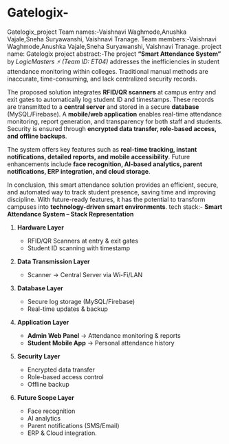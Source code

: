 # Gatelogix-
Gatelogix_project
Team names:-Vaishnavi Waghmode,Anushka Vajale,Sneha Suryawanshi, Vaishnavi Tranage.
Team members:-Vaishnavi Waghmode,Anushka Vajale,Sneha Suryawanshi, Vaishnavi Tranage.
project name: Gatelogix 
project abstract:-The project **“Smart Attendance System”** by *LogicMasters ⚡ (Team ID: ET04)* addresses the inefficiencies in student attendance monitoring within colleges. Traditional manual methods are inaccurate, time-consuming, and lack centralized security records.

The proposed solution integrates **RFID/QR scanners** at campus entry and exit gates to automatically log student ID and timestamps. These records are transmitted to a **central server** and stored in a secure **database** (MySQL/Firebase). A **mobile/web application** enables real-time attendance monitoring, report generation, and transparency for both staff and students. Security is ensured through **encrypted data transfer, role-based access, and offline backups**.

The system offers key features such as **real-time tracking, instant notifications, detailed reports, and mobile accessibility**. Future enhancements include **face recognition, AI-based analytics, parent notifications, ERP integration, and cloud storage**.

In conclusion, this smart attendance solution provides an efficient, secure, and automated way to track student presence, saving time and improving discipline. With future-ready features, it has the potential to transform campuses into **technology-driven smart environments**.
tech stack:-
**Smart Attendance System – Stack Representation**

1. **Hardware Layer**

   * RFID/QR Scanners at entry & exit gates
   * Student ID scanning with timestamp

2. **Data Transmission Layer**

   * Scanner → Central Server via Wi-Fi/LAN

3. **Database Layer**

   * Secure log storage (MySQL/Firebase)
   * Real-time updates & backup

4. **Application Layer**

   * **Admin Web Panel** → Attendance monitoring & reports
   * **Student Mobile App** → Personal attendance history

5. **Security Layer**

   * Encrypted data transfer
   * Role-based access control
   * Offline backup

6. **Future Scope Layer**

   * Face recognition
   * AI analytics
   * Parent notifications (SMS/Email)
   * ERP & Cloud integration.
